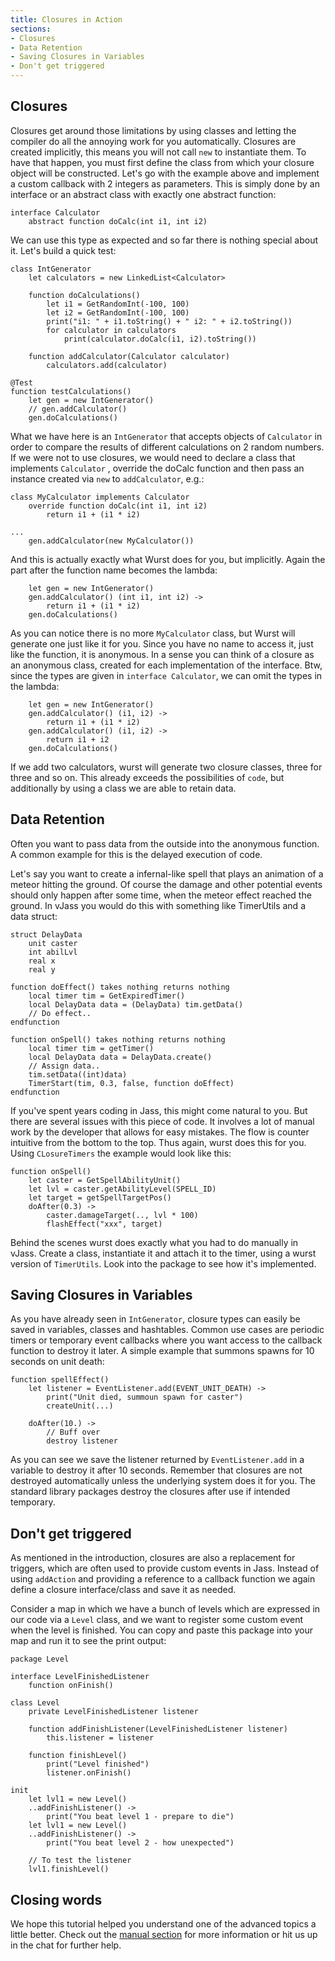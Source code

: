 ```yaml
---
title: Closures in Action
sections:
- Closures
- Data Retention
- Saving Closures in Variables
- Don't get triggered
---
```


## Closures

Closures get around those limitations by using classes and letting the compiler do all the annoying work for you automatically. Closures are created implicitly, this means you will not call `new` to instantiate them. To have that happen, you must first define the class from which your closure object will be constructed. Let's go with the example above and implement a custom callback with 2 integers as parameters. This is simply done by an interface or an abstract class with exactly one abstract function:

```wurst
interface Calculator
    abstract function doCalc(int i1, int i2)
```

We can use this type as expected and so far there is nothing special about it. Let's build a quick test:

```wurst
class IntGenerator
    let calculators = new LinkedList<Calculator>

    function doCalculations()
        let i1 = GetRandomInt(-100, 100)
        let i2 = GetRandomInt(-100, 100)
        print("i1: " + i1.toString() + " i2: " + i2.toString())
        for calculator in calculators
            print(calculator.doCalc(i1, i2).toString())

    function addCalculator(Calculator calculator)
        calculators.add(calculator)

@Test
function testCalculations()
    let gen = new IntGenerator()
    // gen.addCalculator()
    gen.doCalculations()
```

What we have here is an `IntGenerator` that accepts objects of `Calculator` in order to compare the results of different calculations on 2 random numbers.
If we were not to use closures, we would need to declare a class that implements `Calculator` , override the doCalc function and then pass an instance created via `new` to `addCalculator`, e.g.:

```wurst
class MyCalculator implements Calculator
    override function doCalc(int i1, int i2)
        return i1 + (i1 * i2)

...
    gen.addCalculator(new MyCalculator())
```

And this is actually exactly what Wurst does for you, but implicitly. Again the part after the function name becomes the lambda:

```wurst
    let gen = new IntGenerator()
    gen.addCalculator() (int i1, int i2) ->
        return i1 + (i1 * i2)
    gen.doCalculations()
```

As you can notice there is no more `MyCalculator` class, but Wurst will generate one just like it for you. Since you have no name to access it, just like the function, it is anonymous. In a sense you can think of a closure as an anonymous class, created for each implementation of the interface. Btw, since the types are given in `interface Calculator`, we can omit the types in the lambda:

```wurst
    let gen = new IntGenerator()
    gen.addCalculator() (i1, i2) ->
        return i1 + (i1 * i2)
    gen.addCalculator() (i1, i2) ->
        return i1 + i2
    gen.doCalculations()
```

If we add two calculators, wurst will generate two closure classes, three for three and so on. This already exceeds the possibilities of `code`, but additionally by using a class we are able to retain data.

## Data Retention

Often you want to pass data from the outside into the anonymous function.
A common example for this is the delayed execution of code.

Let's say you want to create a infernal-like spell that plays an animation of a meteor hitting the ground. Of course the damage and other potential events should only happen after some time, when the meteor effect reached the ground. In vJass you would do this with something like TimerUtils and a data struct:

```wurst
struct DelayData
    unit caster
    int abilLvl
    real x
    real y

function doEffect() takes nothing returns nothing
    local timer tim = GetExpiredTimer()
    local DelayData data = (DelayData) tim.getData()
    // Do effect..
endfunction

function onSpell() takes nothing returns nothing
    local timer tim = getTimer()
    local DelayData data = DelayData.create()
    // Assign data..
    tim.setData((int)data)
    TimerStart(tim, 0.3, false, function doEffect)
endfunction
```

If you've spent years coding in Jass, this might come natural to you. But there are several issues with this piece of code.
It involves a lot of manual work by the developer that allows for easy mistakes. The flow is counter intuitive from the bottom to the top.
Thus again, wurst does this for you. Using `CLosureTimers` the example would look like this:

```wurst
function onSpell()
    let caster = GetSpellAbilityUnit()
    let lvl = caster.getAbilityLevel(SPELL_ID)
    let target = getSpellTargetPos()
    doAfter(0.3) ->
        caster.damageTarget(.., lvl * 100)
        flashEffect("xxx", target)
```

Behind the scenes wurst does exactly what you had to do manually in vJass. Create a class, instantiate it and attach it to the timer, using a wurst version of `TimerUtils`. Look into the package to see how it's implemented.

## Saving Closures in Variables

As you have already seen in `IntGenerator`, closure types can easily be saved in variables, classes and hashtables. Common use cases are periodic timers or temporary event callbacks where you want access to the callback function to destroy it later. A simple example that summons spawns for 10 seconds on unit death:

```wurst
function spellEffect()
    let listener = EventListener.add(EVENT_UNIT_DEATH) ->
        print("Unit died, summoun spawn for caster")
        createUnit(...)

    doAfter(10.) ->
        // Buff over
        destroy listener
```

As you can see we save the listener returned by `EventListener.add` in a variable to destroy it after 10 seconds.
Remember that closures are not destroyed automatically unless the underlying system does it for you. The standard library packages destroy the closures after use if intended temporary.

## Don't get triggered

As mentioned in the introduction, closures are also a replacement for triggers, which are often used to provide custom events in Jass.
Instead of using `addAction` and providing a reference to a callback function we again define a closure interface/class and save it as needed.

Consider a map in which we have a bunch of levels which are expressed in our code via a `Level` class, and we want to register some custom event when the level is finished. You can copy and paste this package into your map and run it to see the print output:

```wurst
package Level

interface LevelFinishedListener
	function onFinish()

class Level
	private LevelFinishedListener listener

	function addFinishListener(LevelFinishedListener listener)
		this.listener = listener

	function finishLevel()
		print("Level finished")
		listener.onFinish()

init
	let lvl1 = new Level()
	..addFinishListener() ->
		print("You beat level 1 - prepare to die")
	let lvl1 = new Level()
	..addFinishListener() ->
		print("You beat level 2 - how unexpected")

	// To test the listener
	lvl1.finishLevel()
```

## Closing words

We hope this tutorial helped you understand one of the advanced topics a little better. Check out the [manual section](https://wurstlang.org/manual.html#lambdas-and-closures) for more information or hit us up in the chat for further help.

